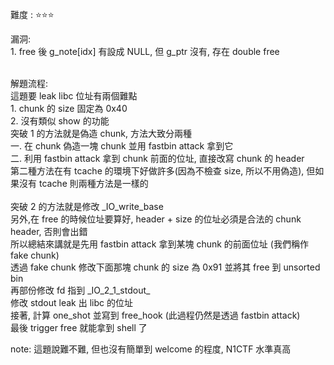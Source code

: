 難度 :  :star::star::star:
  

漏洞: <br>
    1. free 後 g_note[idx] 有設成 NULL, 但 g_ptr 沒有, 存在 double free <br><br>
    

解題流程: <br>
    這題要 leak libc 位址有兩個難點 <br>
    1. chunk 的 size 固定為 0x40<br>
    2. 沒有類似 show 的功能 <br>
    突破 1 的方法就是偽造 chunk, 方法大致分兩種<br>
    一. 在 chunk 偽造一塊 chunk 並用 fastbin attack 拿到它<br>
    二. 利用 fastbin attack 拿到 chunk 前面的位址, 直接改寫 chunk 的 header <br>
    第二種方法在有 tcache 的環境下好做許多(因為不檢查 size, 所以不用偽造), 但如果沒有 tcache 則兩種方法是一樣的 <br><br>
    突破 2 的方法就是修改 \_IO_write_base <br>
    另外,在 free 的時候位址要算好,  header + size 的位址必須是合法的 chunk header, 否則會出錯 <br>
    所以總結來講就是先用 fastbin attack 拿到某塊 chunk 的前面位址 (我們稱作 fake chunk)<br>
    透過 fake chunk 修改下面那塊 chunk 的 size 為 0x91 並將其 free 到 unsorted bin <br>
    再部份修改 fd 指到 \_IO_2_1_stdout_ <br>
    修改 stdout leak 出 libc 的位址 <br>
    接著, 計算 one_shot 並寫到 free_hook (此過程仍然是透過 fastbin attack)<br>
    最後 trigger free 就能拿到 shell 了 <br>
    
    
note:
    這題說難不難, 但也沒有簡單到 welcome 的程度, N1CTF 水準真高 <br>
    